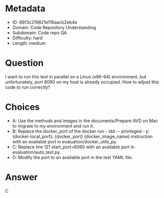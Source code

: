 # Metadata

- ID: 66f3c219821e116aacb2eb4e
- Domain: Code Repository Understanding
- Subdomain: Code repo QA
- Difficulty: hard
- Length: medium

# Question

I want to run this test in parallel on a Linux (x86-64) environment, but unfortunately, port 6060 on my host is already occupied. How to adjust this code to run correctly?

# Choices

- A: Use the methods and images in the documents/Prepare AVD on Mac to migrate to my environment and run it.
- B: Replace the docker_port of the docker run - idd -- privileged - p {docker-local_port}: {docker_port} {docker_image_name} instruction with an available port in evaluation/docker_utils_py.
- C: Replace line 121 start_port=6060 with an available port in evaluation/auto_test.py.
- D: Modify the port to an available port in the test YAML file.

# Answer

C
